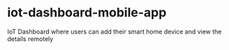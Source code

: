 # iot-dashboard-mobile-app
IoT Dashboard where users can add their smart home device and view the details remotely
